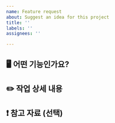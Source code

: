 ```yaml
---
name: Feature request
about: Suggest an idea for this project
title: ''
labels: ''
assignees: ''

---
```


## 🖥️ 어떤 기능인가요?

## ✏️ 작업 상세 내용

## ❗️ 참고 자료 (선택)
